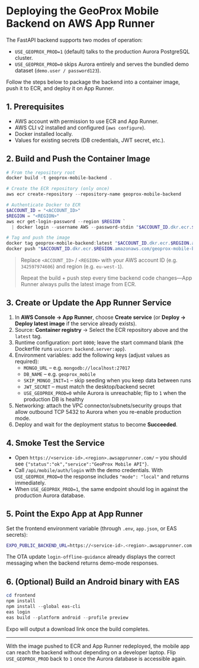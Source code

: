 # Deploying the GeoProx Mobile Backend on AWS App Runner

The FastAPI backend supports two modes of operation:

- `USE_GEOPROX_PROD=1` (default) talks to the production Aurora PostgreSQL cluster.
- `USE_GEOPROX_PROD=0` skips Aurora entirely and serves the bundled demo dataset (`demo.user / password123`).

Follow the steps below to package the backend into a container image, push it to ECR, and deploy it on App Runner.

## 1. Prerequisites

- AWS account with permission to use ECR and App Runner.
- AWS CLI v2 installed and configured (`aws configure`).
- Docker installed locally.
- Values for existing secrets (DB credentials, JWT secret, etc.).

## 2. Build and Push the Container Image

```powershell
# From the repository root
docker build -t geoprox-mobile-backend .

# Create the ECR repository (only once)
aws ecr create-repository --repository-name geoprox-mobile-backend

# Authenticate Docker to ECR
$ACCOUNT_ID = "<ACCOUNT_ID>"
$REGION = "<REGION>"
aws ecr get-login-password --region $REGION `
  | docker login --username AWS --password-stdin "$ACCOUNT_ID.dkr.ecr.$REGION.amazonaws.com"

# Tag and push the image
docker tag geoprox-mobile-backend:latest "$ACCOUNT_ID.dkr.ecr.$REGION.amazonaws.com/geoprox-mobile-backend:latest"
docker push "$ACCOUNT_ID.dkr.ecr.$REGION.amazonaws.com/geoprox-mobile-backend:latest"
```

> Replace `<ACCOUNT_ID>` / `<REGION>` with your AWS account ID (e.g. `342597974606`) and region (e.g. `eu-west-1`).
>
> Repeat the build + push step every time backend code changes—App Runner always pulls the latest image from ECR.

## 3. Create or Update the App Runner Service

1. In **AWS Console → App Runner**, choose **Create service** (or **Deploy → Deploy latest image** if the service already exists).
2. Source: **Container registry** → Select the ECR repository above and the `latest` tag.
3. Runtime configuration: port `8000`; leave the start command blank (the Dockerfile runs `uvicorn backend.server:app`).
4. Environment variables: add the following keys (adjust values as required):
   - `MONGO_URL` – e.g. `mongodb://localhost:27017`
   - `DB_NAME` – e.g. `geoprox_mobile`
   - `SKIP_MONGO_INIT=1` – skip seeding when you keep data between runs
   - `JWT_SECRET` – must match the desktop/backend secret
   - `USE_GEOPROX_PROD=0` while Aurora is unreachable; flip to `1` when the production DB is healthy
5. Networking: attach the VPC connector/subnets/security groups that allow outbound TCP 5432 to Aurora when you re-enable production mode.
6. Deploy and wait for the deployment status to become **Succeeded**.

## 4. Smoke Test the Service

- Open `https://<service-id>.<region>.awsapprunner.com/` – you should see `{"status":"ok","service":"GeoProx Mobile API"}`.
- Call `/api/mobile/auth/login` with the demo credentials. With `USE_GEOPROX_PROD=0` the response includes `"mode": "local"` and returns immediately.
- When `USE_GEOPROX_PROD=1`, the same endpoint should log in against the production Aurora database.

## 5. Point the Expo App at App Runner

Set the frontend environment variable (through `.env`, `app.json`, or EAS secrets):

```bash
EXPO_PUBLIC_BACKEND_URL=https://<service-id>.<region>.awsapprunner.com
```

The OTA update `login-offline-guidance` already displays the correct messaging when the backend returns demo-mode responses.

## 6. (Optional) Build an Android binary with EAS

```powershell
cd frontend
npm install
npm install --global eas-cli
eas login
eas build --platform android --profile preview
```

Expo will output a download link once the build completes.

---

With the image pushed to ECR and App Runner redeployed, the mobile app can reach the backend without depending on a developer laptop. Flip `USE_GEOPROX_PROD` back to `1` once the Aurora database is accessible again.
